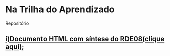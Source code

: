 # Na Trilha do Aprendizado
 Repositório
 <h2><a href="RDE08_Adriele_Fillos.html" target="_blank">i)Documento HTML com síntese do RDE08(clique aqui);</a></h2>
